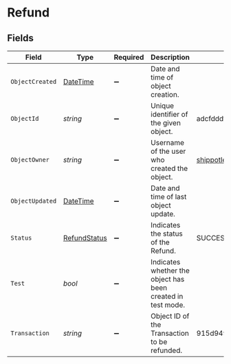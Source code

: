 # Refund


## Fields

| Field                                                                                 | Type                                                                                  | Required                                                                              | Description                                                                           | Example                                                                               |
| ------------------------------------------------------------------------------------- | ------------------------------------------------------------------------------------- | ------------------------------------------------------------------------------------- | ------------------------------------------------------------------------------------- | ------------------------------------------------------------------------------------- |
| `ObjectCreated`                                                                       | [DateTime](https://learn.microsoft.com/en-us/dotnet/api/system.datetime?view=net-5.0) | :heavy_minus_sign:                                                                    | Date and time of object creation.                                                     |                                                                                       |
| `ObjectId`                                                                            | *string*                                                                              | :heavy_minus_sign:                                                                    | Unique identifier of the given object.                                                | adcfdddf8ec64b84ad22772bce3ea37a                                                      |
| `ObjectOwner`                                                                         | *string*                                                                              | :heavy_minus_sign:                                                                    | Username of the user who created the object.                                          | shippotle@shippo.com                                                                  |
| `ObjectUpdated`                                                                       | [DateTime](https://learn.microsoft.com/en-us/dotnet/api/system.datetime?view=net-5.0) | :heavy_minus_sign:                                                                    | Date and time of last object update.                                                  |                                                                                       |
| `Status`                                                                              | [RefundStatus](../../Models/Components/RefundStatus.md)                               | :heavy_minus_sign:                                                                    | Indicates the status of the Refund.                                                   | SUCCESS                                                                               |
| `Test`                                                                                | *bool*                                                                                | :heavy_minus_sign:                                                                    | Indicates whether the object has been created in test mode.                           |                                                                                       |
| `Transaction`                                                                         | *string*                                                                              | :heavy_minus_sign:                                                                    | Object ID of the Transaction to be refunded.                                          | 915d94940ea54c3a80cbfa328722f5a1                                                      |